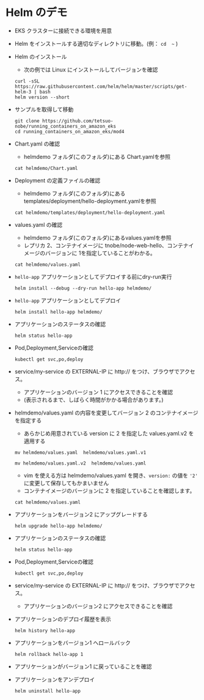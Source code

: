 # Helm のデモ

* EKS クラスターに接続できる環境を用意

* Helm をインストールする適切なディレクトリに移動。(例： `cd  ~` )

* Helm のインストール 
  - 次の例では Linux にインストールしてバージョンを確認
  ```
  curl -sSL https://raw.githubusercontent.com/helm/helm/master/scripts/get-helm-3 | bash
  helm version --short
  ```
* サンプルを取得して移動
  ```
  git clone https://github.com/tetsuo-nobe/running_containers_on_amazon_eks
  cd running_containers_on_amazon_eks/mod4

  ```
* Chart.yaml の確認
  - helmdemo フォルダ(このフォルダ)にある Chart.yamlを参照
  ```
  cat helmdemo/Chart.yaml
  ```
* Deployment の定義ファイルの確認
  - helmdemo フォルダ(このフォルダ)にある templates/deployment/hello-deployment.yamlを参照
  ```
  cat helmdemo/templates/deployment/hello-deployment.yaml
  ```
* values.yaml の確認
  - helmdemo フォルダ(このフォルダ)にあるvalues.yamlを参照
  - レプリカ 2、コンテナイメージに tnobe/node-web-hello、コンテナイメージのバージョンに 1を指定していることがわかる。
  ```
  cat helmdemo/values.yaml
  ```
* `hello-app` アプリケーションとしてデプロイする前にdry-run実行
  ```
  helm install --debug --dry-run hello-app helmdemo/
  ``` 
* `hello-app` アプリケーションとしてデプロイ
  ```
  helm install hello-app helmdemo/
  ``` 
* アプリケーションのステータスの確認
  ```
  helm status hello-app
  ```
* Pod,Deployment,Serviceの確認
  ```
  kubectl get svc,po,deploy
  ```
* service/my-service の EXTERNAL-IP に http:// をつけ、ブラウザでアクセス。
  - アプリケーションのバージョン 1 にアクセスできることを確認
  - (表示されるまで、しばらく時間がかかる場合があります。)

* helmdemo/values.yaml の内容を変更してバージョン 2 のコンテナイメージを指定する
  - あらかじめ用意されている version に 2 を指定した values.yaml.v2 を適用する 
  ```
  mv helmdemo/values.yaml  helmdemo/values.yaml.v1
  ```

  ```
  mv helmdemo/values.yaml.v2  helmdemo/values.yaml
  ```
  
  - vim を使える方は helmdemo/values.yaml を開き、`version:` の値を `'2'` に変更して保存してもかまいません
  - コンテナイメージのバージョンに 2 を指定していることを確認します。
  ```
  cat helmdemo/values.yaml
  ```

* アプリケーションをバージョン2 にアップグレードする
  ```
  helm upgrade hello-app helmdemo/
  ```
* アプリケーションのステータスの確認
  ```
  helm status hello-app
  ```
* Pod,Deployment,Serviceの確認
  ```
  kubectl get svc,po,deploy
  ```
* service/my-service の EXTERNAL-IP に http:// をつけ、ブラウザでアクセス。
  - アプリケーションのバージョン2 にアクセスできることを確認
* アプリケーションのデプロイ履歴を表示
  ```
  helm history hello-app
  ```
* アプリケーションをバージョン1 へロールバック
  ```
  helm rollback hello-app 1
  ```
* アプリケーションがバージョン1 に戻っていることを確認
* アプリケーションをアンデプロイ
  ```
  helm uninstall hello-app
  ```
